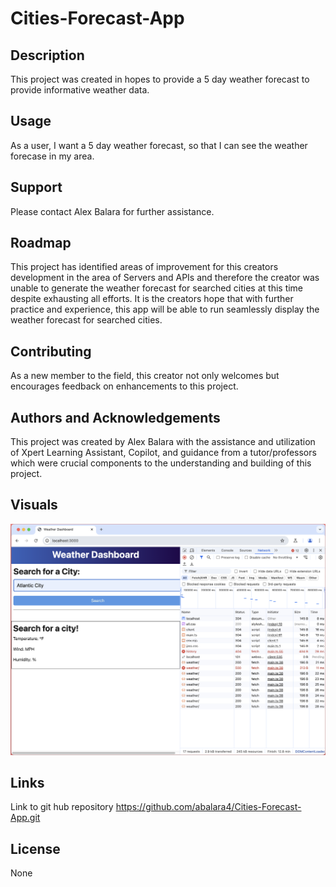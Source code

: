 # Cities-Forecast-App

## Description
This project was created in hopes to provide a 5 day weather forecast to provide informative weather data. 

## Usage
As a user, I want a 5 day weather forecast, so that I can see the weather forecase in my area. 

## Support
Please contact Alex Balara for further assistance.

## Roadmap
This project has identified areas of improvement for this creators development in the area of Servers and APIs and therefore the creator was unable to generate the weather forecast for searched cities at this time despite exhausting all efforts.  It is the creators hope that with further practice and experience, this app will be able to run seamlessly display the weather forecast for searched cities. 

## Contributing
As a new member to the field, this creator not only welcomes but encourages feedback on enhancements to this project.

## Authors and Acknowledgements
This project was created by Alex Balara with the assistance and utilization of Xpert Learning Assistant, Copilot, and guidance from a tutor/professors which were crucial components to the understanding and building of this project.

## Visuals
![example picture](./Develop/Example.png)

## Links
Link to git hub repository
https://github.com/abalara4/Cities-Forecast-App.git



## License
None